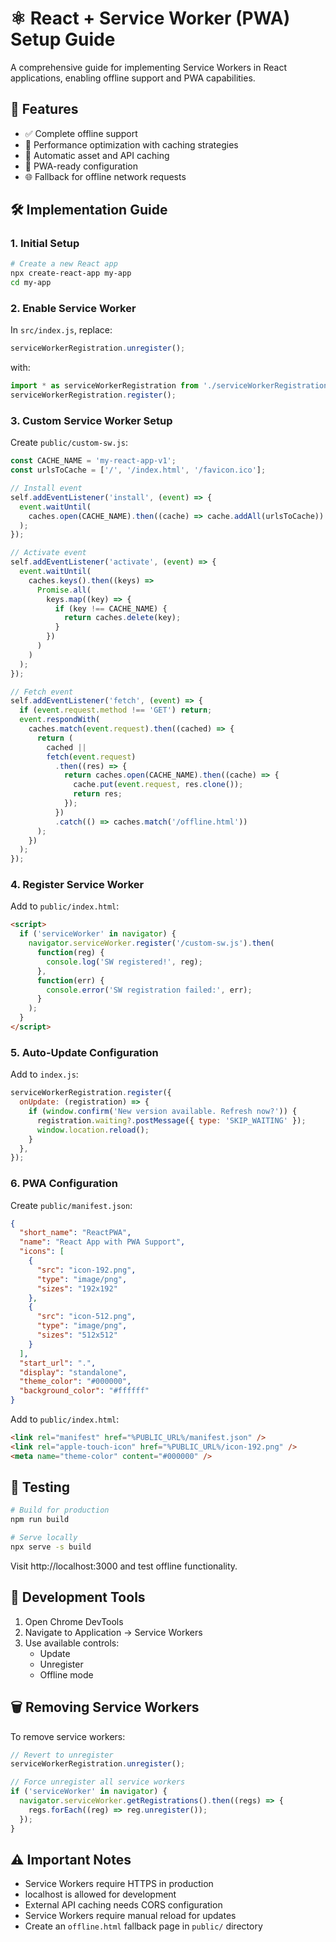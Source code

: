 # ⚛️ React + Service Worker (PWA) Setup Guide

A comprehensive guide for implementing Service Workers in React applications, enabling offline support and PWA capabilities.

## 🌟 Features

- ✅ Complete offline support
- 🚀 Performance optimization with caching strategies
- 🔄 Automatic asset and API caching
- 📱 PWA-ready configuration
- 🌐 Fallback for offline network requests

## 🛠️ Implementation Guide

### 1. Initial Setup

```bash
# Create a new React app
npx create-react-app my-app
cd my-app
```

### 2. Enable Service Worker

In `src/index.js`, replace:
```javascript
serviceWorkerRegistration.unregister();
```
with:
```javascript
import * as serviceWorkerRegistration from './serviceWorkerRegistration';
serviceWorkerRegistration.register();
```

### 3. Custom Service Worker Setup

Create `public/custom-sw.js`:
```javascript
const CACHE_NAME = 'my-react-app-v1';
const urlsToCache = ['/', '/index.html', '/favicon.ico'];

// Install event
self.addEventListener('install', (event) => {
  event.waitUntil(
    caches.open(CACHE_NAME).then((cache) => cache.addAll(urlsToCache))
  );
});

// Activate event
self.addEventListener('activate', (event) => {
  event.waitUntil(
    caches.keys().then((keys) =>
      Promise.all(
        keys.map((key) => {
          if (key !== CACHE_NAME) {
            return caches.delete(key);
          }
        })
      )
    )
  );
});

// Fetch event
self.addEventListener('fetch', (event) => {
  if (event.request.method !== 'GET') return;
  event.respondWith(
    caches.match(event.request).then((cached) => {
      return (
        cached ||
        fetch(event.request)
          .then((res) => {
            return caches.open(CACHE_NAME).then((cache) => {
              cache.put(event.request, res.clone());
              return res;
            });
          })
          .catch(() => caches.match('/offline.html'))
      );
    })
  );
});
```

### 4. Register Service Worker

Add to `public/index.html`:
```html
<script>
  if ('serviceWorker' in navigator) {
    navigator.serviceWorker.register('/custom-sw.js').then(
      function(reg) {
        console.log('SW registered!', reg);
      },
      function(err) {
        console.error('SW registration failed:', err);
      }
    );
  }
</script>
```

### 5. Auto-Update Configuration

Add to `index.js`:
```javascript
serviceWorkerRegistration.register({
  onUpdate: (registration) => {
    if (window.confirm('New version available. Refresh now?')) {
      registration.waiting?.postMessage({ type: 'SKIP_WAITING' });
      window.location.reload();
    }
  },
});
```

### 6. PWA Configuration

Create `public/manifest.json`:
```json
{
  "short_name": "ReactPWA",
  "name": "React App with PWA Support",
  "icons": [
    {
      "src": "icon-192.png",
      "type": "image/png",
      "sizes": "192x192"
    },
    {
      "src": "icon-512.png",
      "type": "image/png",
      "sizes": "512x512"
    }
  ],
  "start_url": ".",
  "display": "standalone",
  "theme_color": "#000000",
  "background_color": "#ffffff"
}
```

Add to `public/index.html`:
```html
<link rel="manifest" href="%PUBLIC_URL%/manifest.json" />
<link rel="apple-touch-icon" href="%PUBLIC_URL%/icon-192.png" />
<meta name="theme-color" content="#000000" />
```

## 🧪 Testing

```bash
# Build for production
npm run build

# Serve locally
npx serve -s build
```

Visit http://localhost:3000 and test offline functionality.

## 🔧 Development Tools

1. Open Chrome DevTools
2. Navigate to Application → Service Workers
3. Use available controls:
   - Update
   - Unregister
   - Offline mode

## 🗑️ Removing Service Workers

To remove service workers:

```javascript
// Revert to unregister
serviceWorkerRegistration.unregister();

// Force unregister all service workers
if ('serviceWorker' in navigator) {
  navigator.serviceWorker.getRegistrations().then((regs) => {
    regs.forEach((reg) => reg.unregister());
  });
}
```

## ⚠️ Important Notes

- Service Workers require HTTPS in production
- localhost is allowed for development
- External API caching needs CORS configuration
- Service Workers require manual reload for updates
- Create an `offline.html` fallback page in `public/` directory
